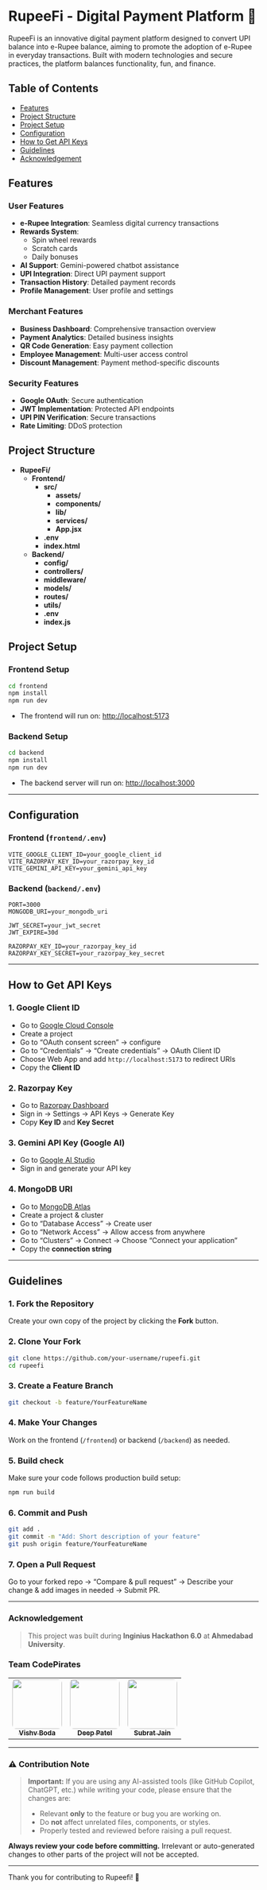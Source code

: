 # RupeeFi - Digital Payment Platform 💸

RupeeFi is an innovative digital payment platform designed to convert UPI balance into e-Rupee balance, aiming to promote the adoption of e-Rupee in everyday transactions. Built with modern technologies and secure practices, the platform balances functionality, fun, and finance.

## Table of Contents

- [Features](#features)
- [Project Structure](#project-structure)
- [Project Setup](#project-setup)
- [Configuration](#configuration)
- [How to Get API Keys](#how-to-get-api-keys)
- [Guidelines](#guidelines)
- [Acknowledgement](#acknowledgement)

## Features

### User Features
- **e-Rupee Integration**: Seamless digital currency transactions
- **Rewards System**: 
  - Spin wheel rewards
  - Scratch cards
  - Daily bonuses
- **AI Support**: Gemini-powered chatbot assistance
- **UPI Integration**: Direct UPI payment support
- **Transaction History**: Detailed payment records
- **Profile Management**: User profile and settings

### Merchant Features
- **Business Dashboard**: Comprehensive transaction overview
- **Payment Analytics**: Detailed business insights
- **QR Code Generation**: Easy payment collection
- **Employee Management**: Multi-user access control
- **Discount Management**: Payment method-specific discounts

### Security Features
- **Google OAuth**: Secure authentication
- **JWT Implementation**: Protected API endpoints
- **UPI PIN Verification**: Secure transactions
- **Rate Limiting**: DDoS protection

## Project Structure
- **RupeeFi/**
  - **Frontend/**
    - **src/**
      - **assets/**
      - **components/**
      - **lib/**
      - **services/**
      - **App.jsx**
    - **.env**  
    - **index.html**
  - **Backend/**
    - **config/**
    - **controllers/**
    - **middleware/**
    - **models/**
    - **routes/**
    - **utils/**
    - **.env**
    - **index.js**

## Project Setup

### Frontend Setup

```bash
cd frontend
npm install
npm run dev
```

- The frontend will run on: [http://localhost:5173](http://localhost:5173)

### Backend Setup

```bash
cd backend
npm install
npm run dev
```

- The backend server will run on: [http://localhost:3000](http://localhost:3000)

---

## Configuration

### Frontend (`frontend/.env`)

```
VITE_GOOGLE_CLIENT_ID=your_google_client_id
VITE_RAZORPAY_KEY_ID=your_razorpay_key_id
VITE_GEMINI_API_KEY=your_gemini_api_key
```

### Backend (`backend/.env`)

```
PORT=3000
MONGODB_URI=your_mongodb_uri

JWT_SECRET=your_jwt_secret
JWT_EXPIRE=30d

RAZORPAY_KEY_ID=your_razorpay_key_id
RAZORPAY_KEY_SECRET=your_razorpay_key_secret
```

---

## How to Get API Keys

### 1. Google Client ID
- Go to [Google Cloud Console](https://console.cloud.google.com/)
- Create a project
- Go to “OAuth consent screen” → configure
- Go to “Credentials” → “Create credentials” → OAuth Client ID
- Choose Web App and add `http://localhost:5173` to redirect URIs
- Copy the **Client ID**

### 2. Razorpay Key
- Go to [Razorpay Dashboard](https://dashboard.razorpay.com/)
- Sign in → Settings → API Keys → Generate Key
- Copy **Key ID** and **Key Secret**

### 3. Gemini API Key (Google AI)
- Go to [Google AI Studio](https://aistudio.google.com/app/apikey)
- Sign in and generate your API key

### 4. MongoDB URI
- Go to [MongoDB Atlas](https://www.mongodb.com/cloud/atlas)
- Create a project & cluster
- Go to “Database Access” → Create user
- Go to “Network Access” → Allow access from anywhere
- Go to “Clusters” → Connect → Choose “Connect your application”
- Copy the **connection string**

---

## Guidelines 

### 1. Fork the Repository
Create your own copy of the project by clicking the **Fork** button.

### 2. Clone Your Fork
```bash
git clone https://github.com/your-username/rupeefi.git
cd rupeefi
```

### 3. Create a Feature Branch
```bash
git checkout -b feature/YourFeatureName
```

### 4. Make Your Changes
Work on the frontend (`/frontend`) or backend (`/backend`) as needed.

### 5. Build check
Make sure your code follows production build setup:
```bash
npm run build
```

### 6. Commit and Push
```bash
git add .
git commit -m "Add: Short description of your feature"
git push origin feature/YourFeatureName
```

### 7. Open a Pull Request
Go to your forked repo → “Compare & pull request” → Describe your change & add images in needed → Submit PR.

---

### Acknowledgement

> This project was built during **Inginius Hackathon 6.0** at **Ahmedabad University**.

### Team CodePirates

<table>
  <tr>
    <td align="center">
      <a href="https://github.com/vishv04">
        <img src="https://github.com/vishv04.png" width="100" style="border-radius: 8px;" />
        <br />
        <sub><b>Vishv Boda</b></sub>
      </a>
    </td>
    <td align="center">
      <a href="https://github.com/datawizard1631">
        <img src="https://github.com/datawizard1631.png" width="100" style="border-radius: 8px;" />
        <br />
        <sub><b>Deep Patel</b></sub>
      </a>
    </td>
    <td align="center">
      <a href="https://github.com/codexknight-ai">
        <img src="https://github.com/codexknight-ai.png" width="100" style="border-radius: 8px;" />
        <br />
        <sub><b>Subrat Jain</b></sub>
      </a>
    </td>
  </tr>
</table>

---

### ⚠️ Contribution Note

> **Important:** If you are using any AI-assisted tools (like GitHub Copilot, ChatGPT, etc.) while writing your code, please ensure that the changes are:
> - Relevant **only** to the feature or bug you are working on.
> - Do **not** affect unrelated files, components, or styles.
> - Properly tested and reviewed before raising a pull request.

**Always review your code before committing.** Irrelevant or auto-generated changes to other parts of the project will not be accepted.

---

Thank you for contributing to Rupeefi! 💖
